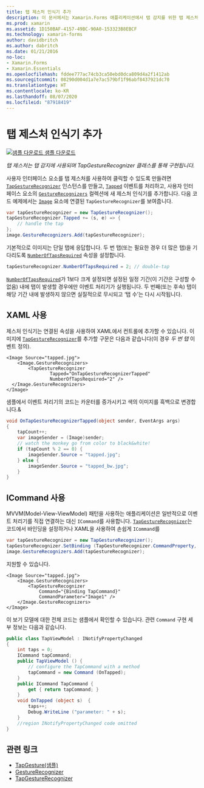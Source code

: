 ```yaml
---
title: 탭 제스처 인식기 추가
description: 이 문서에서는 Xamarin.Forms 애플리케이션에서 탭 감지를 위한 탭 제스처를 사용하는 방법을 설명합니다. 탭 감지는 TapGestureRecognizer 클래스를 사용하여 구현됩니다.
ms.prod: xamarin
ms.assetid: 1D150BAF-4157-49BC-90A0-153323B8EBCF
ms.technology: xamarin-forms
author: davidbritch
ms.author: dabritch
ms.date: 01/21/2016
no-loc:
- Xamarin.Forms
- Xamarin.Essentials
ms.openlocfilehash: fddee777ac74cb3ca50ebd0dca809d4a2f1412ab
ms.sourcegitcommit: 08290d004d1a7e7ac579bf1f96abf8437921dc70
ms.translationtype: HT
ms.contentlocale: ko-KR
ms.lasthandoff: 08/07/2020
ms.locfileid: "87918419"
---
```

# <a name="add-a-tap-gesture-recognizer"></a>탭 제스처 인식기 추가

[![샘플 다운로드](~/media/shared/download.png) 샘플 다운로드](https://docs.microsoft.com/samples/xamarin/xamarin-forms-samples/workingwithgestures-tapgesture)

_탭 제스처는 탭 감지에 사용되며 TapGestureRecognizer 클래스를 통해 구현됩니다._

사용자 인터페이스 요소를 탭 제스처를 사용하여 클릭할 수 있도록 만들려면 [`TapGestureRecognizer`](xref:Xamarin.Forms.TapGestureRecognizer) 인스턴스를 만들고, [`Tapped`](xref:Xamarin.Forms.TapGestureRecognizer.Tapped) 이벤트를 처리하고, 사용자 인터페이스 요소의 [`GestureRecognizers`](xref:Xamarin.Forms.View.GestureRecognizers) 컬렉션에 새 제스처 인식기를 추가합니다. 다음 코드 예제에서는 [`Image`](xref:Xamarin.Forms.Image) 요소에 연결된 `TapGestureRecognizer`를 보여줍니다.

```csharp
var tapGestureRecognizer = new TapGestureRecognizer();
tapGestureRecognizer.Tapped += (s, e) => {
    // handle the tap
};
image.GestureRecognizers.Add(tapGestureRecognizer);
```

기본적으로 이미지는 단일 탭에 응답합니다. 두 번 탭(또는 필요한 경우 더 많은 탭)을 기다리도록 [`NumberOfTapsRequired`](xref:Xamarin.Forms.TapGestureRecognizer.NumberOfTapsRequired) 속성을 설정합니다.

```csharp
tapGestureRecognizer.NumberOfTapsRequired = 2; // double-tap
```

[`NumberOfTapsRequired`](xref:Xamarin.Forms.TapGestureRecognizer.NumberOfTapsRequired)가 1보다 크게 설정되면 설정된 일정 기간(이 기간은 구성할 수 없음) 내에 탭이 발생할 경우에만 이벤트 처리기가 실행됩니다. 두 번째(또는 후속) 탭이 해당 기간 내에 발생하지 않으면 실질적으로 무시되고 ‘탭 수’는 다시 시작됩니다.

## <a name="using-xaml"></a>XAML 사용

제스처 인식기는 연결된 속성을 사용하여 XAML에서 컨트롤에 추가할 수 있습니다. 이미지에 [`TapGestureRecognizer`](xref:Xamarin.Forms.TapGestureRecognizer)를 추가할 구문은 다음과 같습니다(이 경우 *두 번 탭* 이벤트 정의).

```xaml
<Image Source="tapped.jpg">
    <Image.GestureRecognizers>
        <TapGestureRecognizer
                Tapped="OnTapGestureRecognizerTapped"
                NumberOfTapsRequired="2" />
  </Image.GestureRecognizers>
</Image>
```

샘플에서 이벤트 처리기의 코드는 카운터를 증가시키고 색의 이미지를 흑백으로 변경합니다.&amp;

```csharp
void OnTapGestureRecognizerTapped(object sender, EventArgs args)
{
    tapCount++;
    var imageSender = (Image)sender;
    // watch the monkey go from color to black&white!
    if (tapCount % 2 == 0) {
        imageSender.Source = "tapped.jpg";
    } else {
        imageSender.Source = "tapped_bw.jpg";
    }
}
```

## <a name="using-icommand"></a>ICommand 사용

MVVM(Model-View-ViewModel) 패턴을 사용하는 애플리케이션은 일반적으로 이벤트 처리기를 직접 연결하는 대신 `ICommand`를 사용합니다. [`TapGestureRecognizer`](xref:Xamarin.Forms.TapGestureRecognizer)는 코드에서 바인딩을 설정하거나 XAML을 사용하여 손쉽게 `ICommand`를

```csharp
var tapGestureRecognizer = new TapGestureRecognizer();
tapGestureRecognizer.SetBinding (TapGestureRecognizer.CommandProperty, "TapCommand");
image.GestureRecognizers.Add(tapGestureRecognizer);
```

지원할 수 있습니다.

```xaml
<Image Source="tapped.jpg">
    <Image.GestureRecognizers>
        <TapGestureRecognizer
            Command="{Binding TapCommand}"
            CommandParameter="Image1" />
    </Image.GestureRecognizers>
</Image>
```

이 보기 모델에 대한 전체 코드는 샘플에서 확인할 수 있습니다. 관련 `Command` 구현 세부 정보는 다음과 같습니다.

```csharp
public class TapViewModel : INotifyPropertyChanged
{
    int taps = 0;
    ICommand tapCommand;
    public TapViewModel () {
        // configure the TapCommand with a method
        tapCommand = new Command (OnTapped);
    }
    public ICommand TapCommand {
        get { return tapCommand; }
    }
    void OnTapped (object s)  {
        taps++;
        Debug.WriteLine ("parameter: " + s);
    }
    //region INotifyPropertyChanged code omitted
}
```

## <a name="related-links"></a>관련 링크

- [TapGesture(샘플)](https://docs.microsoft.com/samples/xamarin/xamarin-forms-samples/workingwithgestures-tapgesture)
- [GestureRecognizer](xref:Xamarin.Forms.GestureRecognizer)
- [TapGestureRecognizer](xref:Xamarin.Forms.TapGestureRecognizer)
